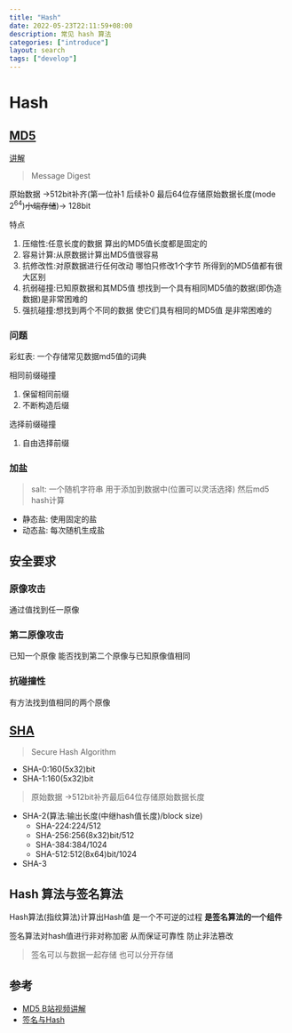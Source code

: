 ```yaml
---
title: "Hash"
date: 2022-05-23T22:11:59+08:00
description: 常见 hash 算法
categories: ["introduce"]
layout: search
tags: ["develop"]
---
```


# Hash

## [MD5](https://datatracker.ietf.org/doc/html/rfc1321)

[讲解](https://www.bilibili.com/video/BV1S541127qR)

> Message Digest

原始数据 ->512bit补齐(第一位补1 后续补0 最后64位存储原始数据长度(mode $2^64$)~~小端存储~~)-> 128bit

特点
1. 压缩性:任意长度的数据 算出的MD5值长度都是固定的
2. 容易计算:从原数据计算出MD5值很容易
3. 抗修改性:对原数据进行任何改动 哪怕只修改1个字节 所得到的MD5值都有很大区别
4. 抗弱碰撞:已知原数据和其MD5值 想找到一个具有相同MD5值的数据(即伪造数据)是非常困难的
5. 强抗碰撞:想找到两个不同的数据 使它们具有相同的MD5值 是非常困难的

### 问题

彩虹表: 一个存储常见数据md5值的词典

相同前缀碰撞
1. 保留相同前缀
2. 不断构造后缀

选择前缀碰撞
1. 自由选择前缀

### 加盐

> salt: 一个随机字符串 用于添加到数据中(位置可以灵活选择) 然后md5 hash计算

- 静态盐: 使用固定的盐
- 动态盐: 每次随机生成盐

## 安全要求

### 原像攻击

通过值找到任一原像

### 第二原像攻击

已知一个原像 能否找到第二个原像与已知原像值相同

### 抗碰撞性

有方法找到值相同的两个原像

## [SHA](https://zh.wikipedia.org/wiki/SHA%E5%AE%B6%E6%97%8F)

> Secure Hash Algorithm

- SHA-0:160(5x32)bit
- SHA-1:160(5x32)bit
> 原始数据 ->512bit补齐最后64位存储原始数据长度
- SHA-2(算法:输出长度(中继hash值长度)/block size)
  - SHA-224:224/512
  - SHA-256:256(8x32)bit/512
  - SHA-384:384/1024
  - SHA-512:512(8x64)bit/1024
- SHA-3

## Hash 算法与签名算法

Hash算法(指纹算法)计算出Hash值 是一个不可逆的过程 **是签名算法的一个组件**

签名算法对hash值进行非对称加密 从而保证可靠性 防止非法篡改
> 签名可以与数据一起存储 也可以分开存储

## 参考

- [MD5 B站视频讲解](https://www.bilibili.com/video/BV1S541127qR)
- [签名与Hash](https://blog.csdn.net/luo_boke/article/details/107128529)